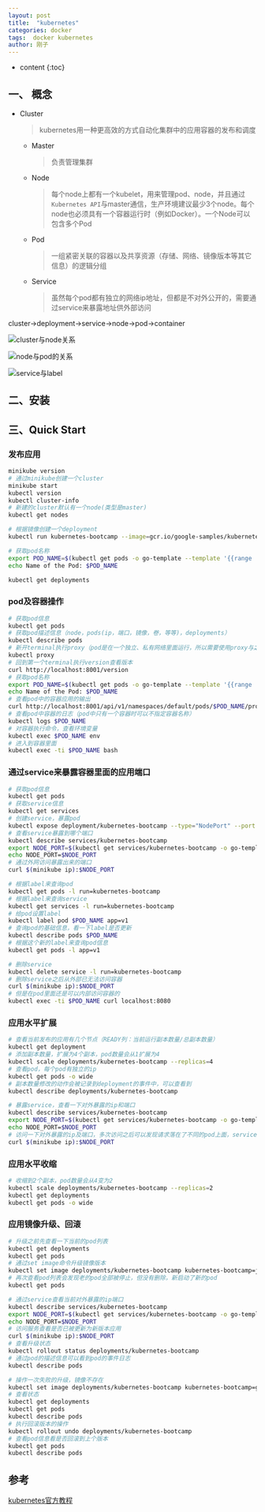 ```yaml
---
layout: post
title:  "kubernetes"
categories: docker
tags:  docker kubernetes
author: 刚子
---
```


* content
{:toc}









## 一、 概念

* Cluster
    > kubernetes用一种更高效的方式自动化集群中的应用容器的发布和调度
  * Master
    > 负责管理集群
  * Node
    > 每个node上都有一个kubelet，用来管理pod、node，并且通过`Kubernetes API`与master通信，生产环境建议最少3个node。每个node也必须具有一个容器运行时（例如Docker）。一个Node可以包含多个Pod
  * Pod
    > 一组紧密关联的容器以及共享资源（存储、网络、镜像版本等其它信息）的逻辑分组
  * Service
    > 虽然每个pod都有独立的网络ip地址，但都是不对外公开的，需要通过service来暴露地址供外部访问

cluster->deployment->service->node->pod->container

![cluster与node关系](/images/docker/cluster.svg)

![node与pod的关系](/images/docker/nodes.svg)

![service与label](/images/docker/service_label.svg)

## 二、安装

## 三、Quick Start

### 发布应用

```bash
minikube version
# 通过minikube创建一个cluster
minikube start
kubectl version
kubectl cluster-info
# 新建的cluster默认有一个node(类型是master)
kubectl get nodes

# 根据镜像创建一个deployment
kubectl run kubernetes-bootcamp --image=gcr.io/google-samples/kubernetes-bootcamp:v1 --port=8080

# 获取pod名称
export POD_NAME=$(kubectl get pods -o go-template --template '{{range .items}}{{.metadata.name}}{{"\n"}}{{end}}')
echo Name of the Pod: $POD_NAME

kubectl get deployments

```

### pod及容器操作

```bash
# 获取pod信息
kubectl get pods
# 获取pod描述信息（node，pods(ip，端口，镜像，卷，等等)，deployments）
kubectl describe pods
# 新开terminal执行proxy（pod是在一个独立、私有网络里面运行，所以需要使用proxy与之交互）
kubectl proxy
# 回到第一个terminal执行version查看版本
curl http://localhost:8001/version
# 获取pod名称
export POD_NAME=$(kubectl get pods -o go-template --template '{{range .items}}{{.metadata.name}}{{"\n"}}{{end}}')
echo Name of the Pod: $POD_NAME
# 查看pod中的容器应用的输出
curl http://localhost:8001/api/v1/namespaces/default/pods/$POD_NAME/proxy/
# 查看pod中容器的日志（pod中只有一个容器时可以不指定容器名称）
kubectl logs $POD_NAME
# 对容器执行命令，查看环境变量
kubectl exec $POD_NAME env
# 进入到容器里面
kubectl exec -ti $POD_NAME bash
```

### 通过service来暴露容器里面的应用端口

```bash
# 获取pod信息
kubectl get pods
# 获取service信息
kubectl get services
# 创建service，暴露pod
kubectl expose deployment/kubernetes-bootcamp --type="NodePort" --port 8080
# 查看service暴露到哪个端口
kubectl describe services/kubernetes-bootcamp
export NODE_PORT=$(kubectl get services/kubernetes-bootcamp -o go-template='{{(index .spec.ports 0).nodePort}}')
echo NODE_PORT=$NODE_PORT
# 通过外网访问暴露出来的端口
curl $(minikube ip):$NODE_PORT

# 根据label来查询pod
kubectl get pods -l run=kubernetes-bootcamp
# 根据label来查询service
kubectl get services -l run=kubernetes-bootcamp
# 给pod设置label
kubectl label pod $POD_NAME app=v1
# 查询pod的基础信息，看一下label是否更新
kubectl describe pods $POD_NAME
# 根据这个新的label来查询pod信息
kubectl get pods -l app=v1

# 删除service
kubectl delete service -l run=kubernetes-bootcamp
# 删除service之后从外部已无法访问容器
curl $(minikube ip):$NODE_PORT
# 但是在pod里面还是可以内部访问容器的
kubectl exec -ti $POD_NAME curl localhost:8080
```

### 应用水平扩展

```bash
# 查看当前发布的应用有几个节点（READY列：当前运行副本数量/总副本数量）
kubectl get deployment
# 添加副本数量，扩展为4个副本，pod数量会从1扩展为4
kubectl scale deployments/kubernetes-bootcamp --replicas=4
# 查看pod，每个pod有独立的ip
kubectl get pods -o wide
# 副本数量修改的动作会被记录到deployment的事件中，可以查看到
kubectl describe deployments/kubernetes-bootcamp

# 暴露service，查看一下对外暴露的ip和端口
kubectl describe services/kubernetes-bootcamp
export NODE_PORT=$(kubectl get services/kubernetes-bootcamp -o go-template='{{(index .spec.ports 0).nodePort}}')
echo NODE_PORT=$NODE_PORT
# 访问一下对外暴露的ip及端口，多次访问之后可以发现请求落在了不同的pod上面，service对后端的pod自动做了负载均衡
curl $(minikube ip):$NODE_PORT
```

### 应用水平收缩

```bash
# 收缩到2个副本，pod数量会从4变为2
kubectl scale deployments/kubernetes-bootcamp --replicas=2
kubectl get deployments
kubectl get pods -o wide
```

### 应用镜像升级、回滚

```bash
# 升级之前先查看一下当前的pod列表
kubectl get deployments
kubectl get pods
# 通过set image命令升级镜像版本
kubectl set image deployments/kubernetes-bootcamp kubernetes-bootcamp=jocatalin/kubernetes-bootcamp:v2
# 再次查看pod列表会发现老的pod全部被停止，但没有删除，新启动了新的pod
kubectl get pods

# 通过service查看当前对外暴露的ip端口
kubectl describe services/kubernetes-bootcamp
export NODE_PORT=$(kubectl get services/kubernetes-bootcamp -o go-template='{{(index .spec.ports 0).nodePort}}')
echo NODE_PORT=$NODE_PORT
# 访问服务查看是否已被更新为新版本应用
curl $(minikube ip):$NODE_PORT
# 查看升级状态
kubectl rollout status deployments/kubernetes-bootcamp
# 通过pod的描述信息可以看到pod的事件日志
kubectl describe pods

# 操作一次失败的升级，镜像不存在
kubectl set image deployments/kubernetes-bootcamp kubernetes-bootcamp=gcr.io/google-samples/kubernetes-bootcamp:v10
# 查看状态
kubectl get deployments
kubectl get pods
kubectl describe pods
# 执行回滚版本的操作
kubectl rollout undo deployments/kubernetes-bootcamp
# 查看pod信息看是否回滚到上个版本
kubectl get pods
kubectl describe pods
```

## 参考

[kubernetes官方教程](https://kubernetes.io/docs/tutorials/hello-minikube/)
